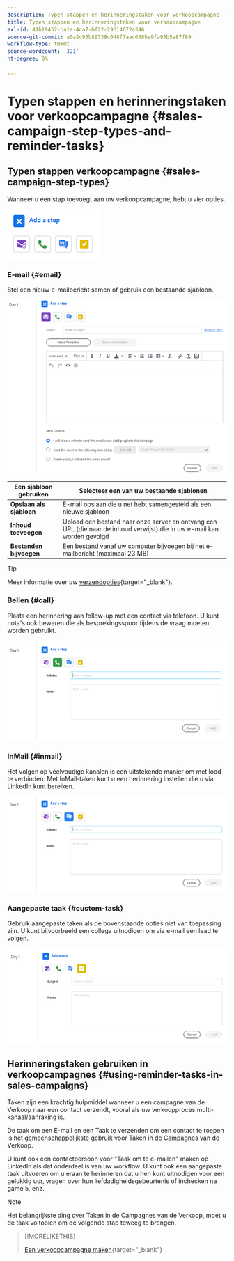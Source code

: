 ```yaml
---
description: Typen stappen en herinneringstaken voor verkoopcampagne - Marketo Docs - Productdocumentatie
title: Typen stappen en herinneringstaken voor verkoopcampagne
exl-id: 41b19452-ba1a-4ca7-bf22-29314072a346
source-git-commit: a0a2c93b89738c048f7aac658be9fa95b5e87f89
workflow-type: tm+mt
source-wordcount: '321'
ht-degree: 0%

---
```


# Typen stappen en herinneringstaken voor verkoopcampagne {#sales-campaign-step-types-and-reminder-tasks}

## Typen stappen verkoopcampagne {#sales-campaign-step-types}

Wanneer u een stap toevoegt aan uw verkoopcampagne, hebt u vier opties.

![](assets/sales-campaign-step-types-and-reminder-tasks-1.png)

### E-mail {#email}

Stel een nieuw e-mailbericht samen of gebruik een bestaande sjabloon.

![](assets/sales-campaign-step-types-and-reminder-tasks-2.png)

| **Een sjabloon gebruiken** | Selecteer een van uw bestaande sjablonen |
|---|---|
| **Opslaan als sjabloon** | E-mail opslaan die u net hebt samengesteld als een nieuwe sjabloon |
| **Inhoud toevoegen** | Upload een bestand naar onze server en ontvang een URL (die naar de inhoud verwijst) die in uw e-mail kan worden gevolgd |
| **Bestanden bijvoegen** | Een bestand vanaf uw computer bijvoegen bij het e-mailbericht (maximaal 23 MB) |

>[!TIP]
>
>Meer informatie over uw [verzendopties](/help/marketo/product-docs/marketo-sales-insight/actions/campaigns/sales-campaign-send-options-for-email-steps.md){target=&quot;_blank&quot;}.

### Bellen {#call}

Plaats een herinnering aan follow-up met een contact via telefoon. U kunt nota&#39;s ook bewaren die als besprekingsspoor tijdens de vraag moeten worden gebruikt.

![](assets/sales-campaign-step-types-and-reminder-tasks-3.png)

### InMail {#inmail}

Het volgen op veelvoudige kanalen is een uitstekende manier om met lood te verbinden. Met InMail-taken kunt u een herinnering instellen die u via LinkedIn kunt bereiken.

![](assets/sales-campaign-step-types-and-reminder-tasks-4.png)

### Aangepaste taak {#custom-task}

Gebruik aangepaste taken als de bovenstaande opties niet van toepassing zijn. U kunt bijvoorbeeld een collega uitnodigen om via e-mail een lead te volgen.

![](assets/sales-campaign-step-types-and-reminder-tasks-5.png)

## Herinneringstaken gebruiken in verkoopcampagnes {#using-reminder-tasks-in-sales-campaigns}

Taken zijn een krachtig hulpmiddel wanneer u een campagne van de Verkoop naar een contact verzendt, vooral als uw verkoopproces multi-kanaal/aanraking is.

De taak om een E-mail en een Taak te verzenden om een contact te roepen is het gemeenschappelijkste gebruik voor Taken in de Campagnes van de Verkoop.

U kunt ook een contactpersoon voor &quot;Taak om te e-mailen&quot; maken op LinkedIn als dat onderdeel is van uw workflow. U kunt ook een aangepaste taak uitvoeren om u eraan te herinneren dat u hen kunt uitnodigen voor een gelukkig uur, vragen over hun liefdadigheidsgebeurtenis of inchecken na game 5, enz.

>[!NOTE]
>
>Het belangrijkste ding over Taken in de Campagnes van de Verkoop, moet u de taak voltooien om de volgende stap teweeg te brengen.

>[!MORELIKETHIS]
>
>[Een verkoopcampagne maken](/help/marketo/product-docs/marketo-sales-insight/actions/campaigns/create-a-sales-campaign.md){target=&quot;_blank&quot;}

